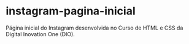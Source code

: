 # instagram-pagina-inicial
 Página inicial do Instagram desenvolvida no Curso de HTML e CSS da Digital Inovation One (DIO).
